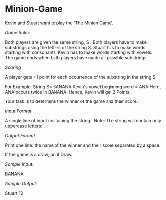 # Minion-Game

Kevin and Stuart want to play the 'The Minion Game'.

*Game Rules*

Both players are given the same string, S .
Both players have to make substrings using the letters of the string S.
Stuart has to make words starting with consonants.
Kevin has to make words starting with vowels. 
The game ends when both players have made all possible substrings. 

*Scoring*

A player gets +1 point for each occurrence of the substring in the string S.

For Example:
String  S= BANANA
Kevin's vowel beginning word = ANA
Here, ANA occurs twice in BANANA. Hence, Kevin will get 2 Points. 

Your task is to determine the winner of the game and their score.

*Input Format*

A single line of input containing the string . 
Note: The string  will contain only uppercase letters: .

*Output Format*

Print one line: the name of the winner and their score separated by a space.

If the game is a draw, print Draw.

*Sample Input:*

BANANA

*Sample Output:*

Stuart 12


